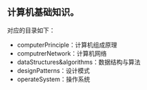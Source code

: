 ## 计算机基础知识。

对应的目录如下：
- computerPrinciple：计算机组成原理
- computrerNetwork：计算机网络
- dataStructures&algorithms：数据结构与算法
- designPatterns：设计模式
- operateSystem：操作系统